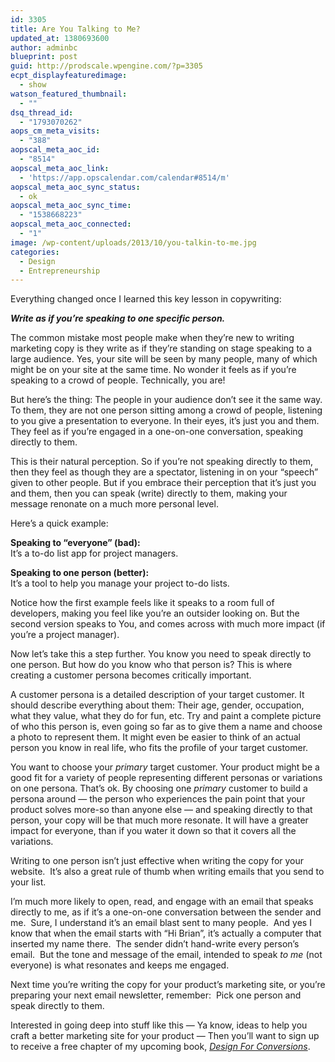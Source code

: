 ```yaml
---
id: 3305
title: Are You Talking to Me?
updated_at: 1380693600
author: adminbc
blueprint: post
guid: http://prodscale.wpengine.com/?p=3305
ecpt_displayfeaturedimage:
  - show
watson_featured_thumbnail:
  - ""
dsq_thread_id:
  - "1793070262"
aops_cm_meta_visits:
  - "388"
aopscal_meta_aoc_id:
  - "8514"
aopscal_meta_aoc_link:
  - 'https://app.opscalendar.com/calendar#8514/m'
aopscal_meta_aoc_sync_status:
  - ok
aopscal_meta_aoc_sync_time:
  - "1538668223"
aopscal_meta_aoc_connected:
  - "1"
image: /wp-content/uploads/2013/10/you-talkin-to-me.jpg
categories:
  - Design
  - Entrepreneurship
---
```

Everything changed once I learned this key lesson in copywriting:

_**Write as if you&#8217;re speaking to one specific person.**_

The common mistake most people make when they&#8217;re new to writing marketing copy is they write as if they&#8217;re standing on stage speaking to a large audience. Yes, your site will be seen by many people, many of which might be on your site at the same time. No wonder it feels as if you&#8217;re speaking to a crowd of people. Technically, you are!

But here&#8217;s the thing: The people in your audience don&#8217;t see it the same way. To them, they are not one person sitting among a crowd of people, listening to you give a presentation to everyone. In their eyes, it&#8217;s just you and them. They feel as if you&#8217;re engaged in a one-on-one conversation, speaking directly to them.

This is their natural perception. So if you&#8217;re not speaking directly to them, then they feel as though they are a spectator, listening in on your &#8220;speech&#8221; given to other people. But if you embrace their perception that it&#8217;s just you and them, then you can speak (write) directly to them, making your message renonate on a much more personal level.

Here&#8217;s a quick example:

**Speaking to &#8220;everyone&#8221; (bad):**  
It&#8217;s a to-do list app for project managers.

**Speaking to one person (better):**  
It&#8217;s a tool to help you manage your project to-do lists.

Notice how the first example feels like it speaks to a room full of developers, making you feel like you&#8217;re an outsider looking on. But the second version speaks to You, and comes across with much more impact (if you&#8217;re a project manager).

Now let&#8217;s take this a step further. You know you need to speak directly to one person. But how do you know who that person is? This is where creating a customer persona becomes critically important.

A customer persona is a detailed description of your target customer. It should describe everything about them: Their age, gender, occupation, what they value, what they do for fun, etc. Try and paint a complete picture of who this person is, even going so far as to give them a name and choose a photo to represent them. It might even be easier to think of an actual person you know in real life, who fits the profile of your target customer.

You want to choose your _primary_ target customer. Your product might be a good fit for a variety of people representing different personas or variations on one persona. That&#8217;s ok. By choosing one _primary_ customer to build a persona around — the person who experiences the pain point that your product solves more-so than anyone else — and speaking directly to that person, your copy will be that much more resonate. It will have a greater impact for everyone, than if you water it down so that it covers all the variations.

Writing to one person isn&#8217;t just effective when writing the copy for your website.  It&#8217;s also a great rule of thumb when writing emails that you send to your list.

I&#8217;m much more likely to open, read, and engage with an email that speaks directly to me, as if it&#8217;s a one-on-one conversation between the sender and me.  Sure, I understand it&#8217;s an email blast sent to many people.  And yes I know that when the email starts with &#8220;Hi Brian&#8221;, it&#8217;s actually a computer that inserted my name there.  The sender didn&#8217;t hand-write every person&#8217;s email.  But the tone and message of the email, intended to speak _to me_ (not everyone) is what resonates and keeps me engaged.

Next time you&#8217;re writing the copy for your product&#8217;s marketing site, or you&#8217;re preparing your next email newsletter, remember:  Pick one person and speak directly to them.

Interested in going deep into stuff like this — Ya know, ideas to help you craft a better marketing site for your product — Then you&#8217;ll want to sign up to receive a free chapter of my upcoming book, _[Design For Conversions](http://productizeandscale.com/design-for-conversions/ "Design For Conversions")_.